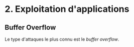 # 2. Exploitation d'applications

## Buffer Overflow

Le type d'attaques le plus connu est le *buffer overflow*.
